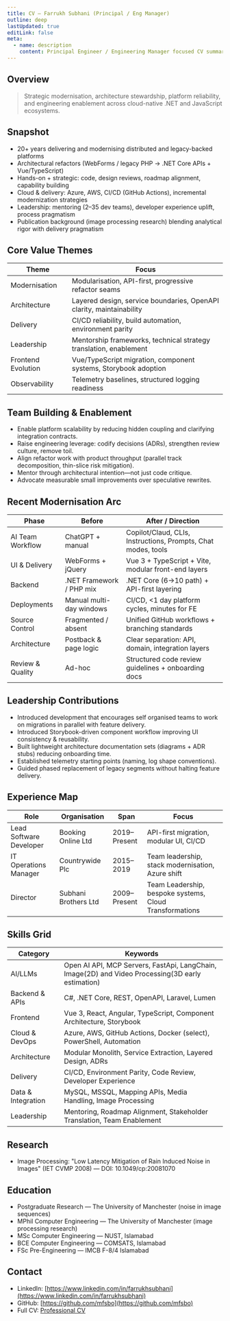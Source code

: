 ```yaml
---
title: CV – Farrukh Subhani (Principal / Eng Manager)
outline: deep
lastUpdated: true
editLink: false
meta:
  - name: description
    content: Principal Engineer / Engineering Manager focused CV summary for Farrukh Subhani – platform modernization, architecture, cloud, and team enablement.
---
```


## Overview

> Strategic modernisation, architecture stewardship, platform reliability, and engineering enablement across cloud-native .NET and JavaScript ecosystems.

## Snapshot

- 20+ years delivering and modernising distributed and legacy-backed platforms
- Architectural refactors (WebForms / legacy PHP → .NET Core APIs + Vue/TypeScript)
- Hands-on + strategic: code, design reviews, roadmap alignment, capability building
- Cloud & delivery: Azure, AWS, CI/CD (GitHub Actions), incremental modernization strategies
- Leadership: mentoring (2–35 dev teams), developer experience uplift, process pragmatism
- Publication background (image processing research) blending analytical rigor with delivery pragmatism

## Core Value Themes

| Theme | Focus |
| ----- | ----- |
| Modernisation | Modularisation, API-first, progressive refactor seams |
| Architecture | Layered design, service boundaries, OpenAPI clarity, maintainability |
| Delivery | CI/CD reliability, build automation, environment parity |
| Leadership | Mentorship frameworks, technical strategy translation, enablement |
| Frontend Evolution | Vue/TypeScript migration, component systems, Storybook adoption |
| Observability | Telemetry baselines, structured logging readiness |

## Team Building & Enablement

- Enable platform scalability by reducing hidden coupling and clarifying integration contracts.
- Raise engineering leverage: codify decisions (ADRs), strengthen review culture, remove toil.
- Align refactor work with product throughput (parallel track decomposition, thin-slice risk mitigation).
- Mentor through architectural intention—not just code critique.
- Advocate measurable small improvements over speculative rewrites.

## Recent Modernisation Arc

| Phase | Before | After / Direction |
| ----- | ------ | ----------------- |
| AI Team Workflow | ChatGPT + manual | Copilot/Claud, CLIs, Instructions, Prompts, Chat modes, tools |
| UI & Delivery | WebForms + jQuery | Vue 3 + TypeScript + Vite, modular front-end layers |
| Backend | .NET Framework / PHP mix | .NET Core (6→10 path) + API-first layering |
| Deployments | Manual multi-day windows | CI/CD, <1 day platform cycles, minutes for FE |
| Source Control | Fragmented / absent | Unified GitHub workflows + branching standards |
| Architecture | Postback & page logic | Clear separation: API, domain, integration layers |
| Review & Quality | Ad-hoc | Structured code review guidelines + onboarding docs |

## Leadership Contributions

- Introduced development that encourages self organised teams to work on migrations in parallel with feature delivery.
- Introduced Storybook-driven component workflow improving UI consistency & reusability.
- Built lightweight architecture documentation sets (diagrams + ADR stubs) reducing onboarding time.
- Established telemetry starting points (naming, log shape conventions).
- Guided phased replacement of legacy segments without halting feature delivery.

## Experience Map

| Role | Organisation | Span | Focus |
| ---- | ------------ | ---- | ----- |
| Lead Software Developer | Booking Online Ltd | 2019–Present | API-first migration, modular UI, CI/CD |
| IT Operations Manager | Countrywide Plc | 2015–2019 | Team leadership, stack modernisation, Azure shift |
| Director | Subhani Brothers Ltd | 2009–Present | Team Leadership, bespoke systems, Cloud Transformations |

## Skills Grid

| Category | Keywords |
| -------- | -------- |
| AI/LLMs | Open AI API, MCP Servers, FastApi, LangChain, Image(2D) and Video Processing(3D early estimation) |
| Backend & APIs | C#, .NET Core, REST, OpenAPI, Laravel, Lumen |
| Frontend | Vue 3, React, Angular, TypeScript, Component Architecture, Storybook |
| Cloud & DevOps | Azure, AWS, GitHub Actions, Docker (select), PowerShell, Automation |
| Architecture | Modular Monolith, Service Extraction, Layered Design, ADRs |
| Delivery | CI/CD, Environment Parity, Code Review, Developer Experience |
| Data & Integration | MySQL, MSSQL, Mapping APIs, Media Handling, Image Processing |
| Leadership | Mentoring, Roadmap Alignment, Stakeholder Translation, Team Enablement |

## Research

- Image Processing: "Low Latency Mitigation of Rain Induced Noise in Images" (IET CVMP 2008) — DOI: 10.1049/cp:20081070

## Education

- Postgraduate Research — The University of Manchester (noise in image sequences)
- MPhil Computer Engineering — The University of Manchester (image processing research)
- MSc Computer Engineering — NUST, Islamabad
- BCE Computer Engineering — COMSATS, Islamabad
- FSc Pre-Engineering — IMCB F-8/4 Islamabad

## Contact

- LinkedIn: [https://www.linkedin.com/in/farrukhsubhani](https://www.linkedin.com/in/farrukhsubhani)
- GitHub: [https://github.com/mfsbo](https://github.com/mfsbo)
- Full CV: [Professional CV](/professional-cv)
